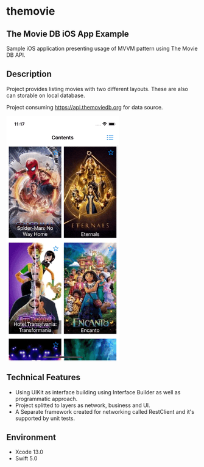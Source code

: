 # themovie
## The Movie DB iOS App Example
Sample iOS application presenting usage of MVVM pattern using The Movie DB API.

## Description
Project provides listing movies with two different layouts.  These are also can storable on local database.

Project consuming https://api.themoviedb.org for data source.

![Usage Example](sample.gif)

## Technical Features
- Using UIKit as interface building using Interface Builder as well as programmatic approach.
- Project splitted to layers as network, business and UI.
- A Separate framework created for networking called RestClient and it's supported by unit tests.

## Environment
- Xcode 13.0
- Swift 5.0
